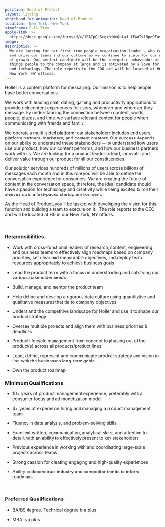 ```yaml
---
position: Head of Product
layout: listing
shorthand-for-animation: Head of Product
location: 'New York, New York'
timeframe: Full Time
apply-link: >-
  https://docs.google.com/forms/d/e/1FAIpQLScgxMgWmQntaJ_fFwOIv1NpoOEayg7BSVXwWeXTWZ-MBEoJDA/viewform
image:
description: >-
  We are looking for our first true people organization leader – who can inspire
  and drive our teams and our culture as we continue to scale for our next phase
  of growth. Our perfect candidate will be the energetic ambassador of all
  things people to the company at large and is motivated by a love for people
  and technology. The role reports to the COO and will be located at HQ in our
  New York, NY offices.
---
```


Holler is a content platform for messaging. Our mission is to help people have better conversations.

We work with leading chat, dating, gaming and productivity applications to provide rich content experiences for users, whenever and wherever they message. By understanding the connection between content, words, people, places, and time, we surface relevant content for people when communicating with friends and family.

We operate a multi-sided platform; our stakeholders includes end users, platform partners, marketers, and content creators. Our success depends on our ability to understand these stakeholders — to understand how users use our product, how our content performs, and how our business partners work with us. We are looking for a product leader to lead, innovate, and deliver value through our product for all our constituencies.

Our solution services hundreds of millions of users across billions of messages each month and in this role you will be able to define the conversation experience for consumers. We are creating the future of content in the conversation space, therefore, the ideal candidate should have a passion for technology and creativity while being excited to roll their sleeves up in a fast-paced startup environment.

As the Head of Product, you’ll be tasked with developing the vision for this function and building a team to execute on it.&nbsp; The role reports to the CEO and will be located at HQ in our New York, NY offices.

&nbsp;

### **Responsibilities**

* Work with cross-functional leaders of research, content, engineering and business teams to effectively align roadmaps based on company priorities, set clear and measurable objectives, and deploy team resources appropriately to achieve business goals

* Lead the product team with a focus on understanding and satisfying our various stakeholder needs

* Build, manage, and mentor the product team

* Help define and develop a rigorous data culture using quantitative and qualitative measures that tie to company objectives

* Understand the competitive landscape for Holler and use it to shape our product strategy

* Oversee multiple projects and align them with business priorities & deadlines

* Product lifecycle management from concept to phasing out of the product(s) across all products/product lines.

* Lead, define, represent and communicate product strategy and vision in line with the businesses long-term goals.

* Own the product roadmap

### **Minimum Qualifications**

* 10+ years of product management experience, preferably with a consumer focus and ad monetization model

* 4+ years of experience hiring and managing a product management team

* Fluency in data analysis, and problem-solving skills

* Excellent written, communication, analytical skills, and attention to detail, with an ability to effectively present to key stakeholders

* Previous experience in working with and coordinating large-scale projects across teams

* Strong passion for creating engaging and high-quality experiences

* Ability to deconstruct industry and competitor trends to inform roadmaps

&nbsp;

### **Preferred Qualifications**

* BA/BS degree. Technical degree is a plus

* MBA is a plus